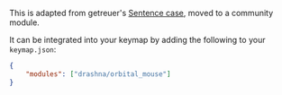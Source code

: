 This is adapted from getreuer's [Sentence case](https://getreuer.info/posts/keyboards/orbital-mouse/index.html), moved to a community module.

It can be integrated into your keymap by adding the following to your `keymap.json`:

```json
{
    "modules": ["drashna/orbital_mouse"]
}
```
